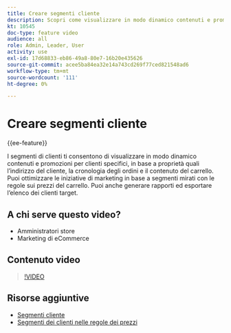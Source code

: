 ```yaml
---
title: Creare segmenti cliente
description: Scopri come visualizzare in modo dinamico contenuti e promozioni per clienti specifici, in base a proprietà quali l’indirizzo del cliente, la cronologia degli ordini e il contenuto del carrello.
kt: 10545
doc-type: feature video
audience: all
role: Admin, Leader, User
activity: use
exl-id: 17d68833-eb86-49a8-80e7-16b20e435626
source-git-commit: acee5ba84ea32e14a743cd269f77ced821548ad6
workflow-type: tm+mt
source-wordcount: '111'
ht-degree: 0%

---
```


# Creare segmenti cliente

{{ee-feature}}

I segmenti di clienti ti consentono di visualizzare in modo dinamico contenuti e promozioni per clienti specifici, in base a proprietà quali l’indirizzo del cliente, la cronologia degli ordini e il contenuto del carrello. Puoi ottimizzare le iniziative di marketing in base a segmenti mirati con le regole sui prezzi del carrello. Puoi anche generare rapporti ed esportare l’elenco dei clienti target.

## A chi serve questo video?

- Amministratori store
- Marketing di eCommerce

## Contenuto video

>[!VIDEO](https://video.tv.adobe.com/v/343659?quality=12&learn=on)

## Risorse aggiuntive

- [Segmenti cliente](https://docs.magento.com/user-guide/marketing/customer-segments.html)
- [Segmenti dei clienti nelle regole dei prezzi](https://docs.magento.com/user-guide/marketing/customer-segment-price-rule.html)
